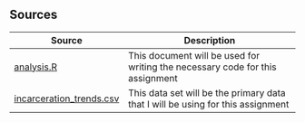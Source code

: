## Sources

| **Source** | **Description** |
|------------|-----------------|
|[analysis.R](/analysis.R) | This document will be used for writing the necessary code for this assignment |
|[incarceration_trends.csv](incarceration_trends/incarceration_trends.csv) | This data set will be the primary data that I will be using for this assignment |
